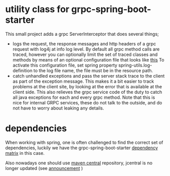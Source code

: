 # utility class for  grpc-spring-boot-starter

This small project adds a grpc ServerInterceptor that does several things;

- logs the request, the response messages and http headers of a grpc request with log4j at info log level. By default all grpc method calls are traced, however you can optionally limit the set of traced classes and methods by means of an optional configuration file that looks like [this](https://github.com/MoserMichael/grpc-spring-boot-starter-utils/blob/50d971d9af2e8da823631bc396725a56095ffe5e/grpc-spring-utils/src/main/resources/logdef.yml) To activate this configuration file, set spring property spring-utils.log-definition to the log file name, the file must be in the resource path.
- catch unhandled exceptions and pass the server stack trace to the client as part of the exception message. This makes it a bit easier to track problems at the client site, by looking at the error that is available at the client side. This also relieves the grpc service code of the duty to catch all java exceptions for each and every grpc method. Note that this is nice for internal GRPC services, these do not talk to the outside, and do not have to worry about leaking any details.

# dependencies

When working with spring, one is often challenged to find the correct set of dependencies, luckily we have the grpc-spring-boot-starter [dependency matrix](https://github.com/LogNet/grpc-spring-boot-starter/blob/master/ReleaseNotes.md) in this case.

Also nowadays one should use [maven central](https://search.maven.org/) repository, jcentral is no longer updated (see [announcement](https://developer.android.com/studio/build/jcenter-migration) )
